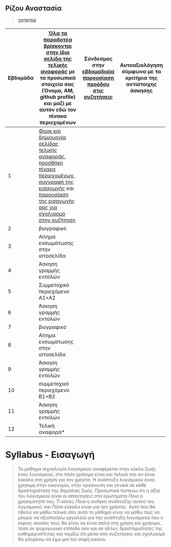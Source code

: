 ## **Ρίζου Αναστασία**

> **2019156**
>  



| Εβδομάδα | [Όλα τα παραδοτέα βρίσκονται στην ίδια σελίδα της τελικής αναφοράς](https://courses-ionio.github.io/help/deliverables/) με τα προσωπικά στοιχεία σας (Όνομα, ΑΜ, github profile) και μαζί με αυτόν εδώ τον πίνακα περιεχομένων | Σύνδεσμος στην [εβδομαδιαία παρουσίαση προόδου στις συζητήσεις](https://github.com/courses-ionio/help/discussions/categories/show-and-tell) | Αυτοαξιολόγηση σύμφωνα με τα κριτήρια της αντίστοιχης άσκησης |
| --- | --- | --- | --- |
| 1 | [Φορκ και δημιουργία σελίδας τελικής αναφοράς](https://courses-ionio.github.io/help/guide/), [προσθήκη πίνακα περιεχομένων](https://raw.githubusercontent.com/courses-ionio/sw/master/README.md), [συγγραφή της εισαγωγής](https://courses-ionio.github.io/help/deliverables/) και [παρουσίαση της εισαγωγής σας για σχολιασμό στην συζήτηση](https://github.com/courses-ionio/help/discussions/categories/show-and-tell) | | |
| 2 | βιογραφικό | | |
| 3 | Αίτημα ενσωμάτωσης στην ιστοσελίδα | | |
| 4 | Άσκηση γραμμής εντολών | | |
| 5 | Συμμετοχικό περιεχόμενο A1+A2 | | |
| 6 | Άσκηση γραμμής εντολών | | |
| 7 | βιογραφικό | | |
| 8 | Αίτημα ενσωμάτωσης στην ιστοσελίδα | | |
| 9 | Άσκηση γραμμής εντολών | | |
| 10 | συμμετοχικό περιεχόμενο B1+B2 | | |
| 11 | Άσκηση γραμμής εντολών | | |
| 12 | Τελική αναφορά* | | |

# Syllabus - Εισαγωγή

> Το μάθημα τεχνολογία λογισμικού αναφέρεται στην κύκλο ζωής ένος λογισμικού, στο πόσο χρήσιμο είναι και τελικά στο αν είναι εύκολο στη χρήση για τον χρήστη. Η ανάπτυξη λογισμικού είναι χρησιμη στην οικονομία, στην οργάνωση και γενικά σε κάθε δραστηριότητα της δημόσιας ζωής. Προσωπικά πιστεύω ότι η αξία του λογισμικού είναι οι απαντησεις στα ερώτηματα *Ποια η χρησιμότητά του; Τί κάνει; Ποια η ανάγκη ανάπτυξης αυτού του λογισμικού;* και *Πόσο εύκολο είναι για τον χρήστη;*. Αυτό που θα ήθελα να μάθω τελικά απο αυτό το μάθημα είναι να μάθω πώς να μπορώ να αξιοποιήσω εργαλεία για την ανάπτυξη λογισμικού που ο κύριος σκοπός τους θα είναι να είναι απλά στη χρήση και χρήσιμα, τόσο σε ψυχαγωγικό επίπεδο όσο και σε άλλες δραστηριότητες της καθημερινότητας και νομίζω ότι μέσα απο συζητήσεις και σχολιασμό θα μπορέσω να έχω μια πιο σαφή εικόνα.
